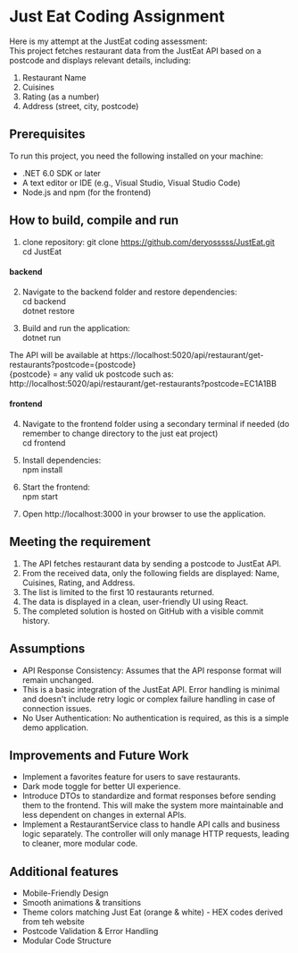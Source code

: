 # Just Eat Coding Assignment

Here is my attempt at the JustEat coding assessment: <br />
This project fetches restaurant data from the JustEat API based on a postcode and displays relevant details, including:

1) Restaurant Name
2) Cuisines
3) Rating (as a number)
4) Address (street, city, postcode)


## Prerequisites
To run this project, you need the following installed on your machine:
- .NET 6.0 SDK or later
- A text editor or IDE (e.g., Visual Studio, Visual Studio Code)
- Node.js and npm (for the frontend)

## How to build, compile and run
1) clone repository:
git clone https://github.com/deryosssss/JustEat.git <br />
cd JustEat  

#### backend
2) Navigate to the backend folder and restore dependencies: <br />
cd backend <br />
dotnet restore <br />

3) Build and run the application: <br />
dotnet run

The API will be available at https://localhost:5020/api/restaurant/get-restaurants?postcode={postcode} <br /> 
{postcode} = any valid uk postcode such as:<br />
http://localhost:5020/api/restaurant/get-restaurants?postcode=EC1A1BB

#### frontend 
4) Navigate to the frontend folder using a secondary terminal if needed (do remember to change directory to the just eat project) <br />
cd frontend

5) Install dependencies: <br />
npm install

6) Start the frontend: <br />
npm start 

7) Open http://localhost:3000 in your browser to use the application.

## Meeting the requirement
1) The API fetches restaurant data by sending a postcode to JustEat API.
2) From the received data, only the following fields are displayed: Name, Cuisines, Rating, and Address.
3) The list is limited to the first 10 restaurants returned.
4) The data is displayed in a clean, user-friendly UI using React.
5) The completed solution is hosted on GitHub with a visible commit history.

## Assumptions
- API Response Consistency: Assumes that the API response format will remain unchanged.
- This is a basic integration of the JustEat API. Error handling is minimal and doesn't include retry logic or complex failure handling in case of connection issues.
- No User Authentication: No authentication is required, as this is a simple demo application.

## Improvements and Future Work
 - Implement a favorites feature for users to save restaurants.
 - Dark mode toggle for better UI experience.
 - Introduce DTOs to standardize and format responses before sending them to the frontend. This will make the system more maintainable and less dependent on changes in external APIs.
 - Implement a RestaurantService class to handle API calls and business logic separately. The controller will only manage HTTP requests, leading to cleaner, more modular code.

## Additional features

- Mobile-Friendly Design
- Smooth animations & transitions
- Theme colors matching Just Eat (orange & white) - HEX codes derived from teh website 
- Postcode Validation & Error Handling
- Modular Code Structure